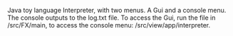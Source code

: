 Java toy language Interpreter, with two menus. A Gui and a console menu. The console outputs to the log.txt file. To access the Gui, run the file in /src/FX/main, to access the console menu: /src/view/app/interpreter.